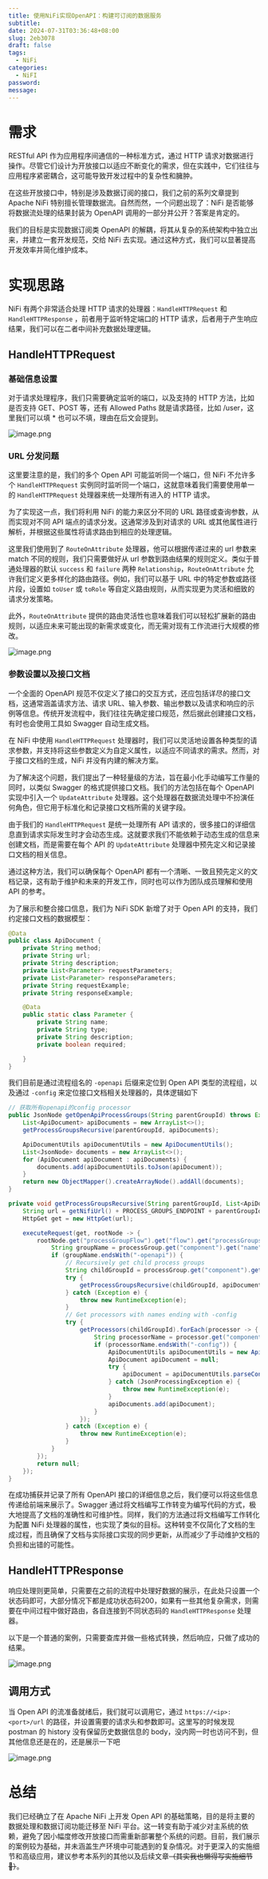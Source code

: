 ```yaml
---
title: 使用NiFi实现OpenAPI：构建可订阅的数据服务
subtitle: 
date: 2024-07-31T03:36:48+08:00
slug: 2eb3078
draft: false
tags:
  - NiFi
categories:
  - NiFI
password: 
message:
---
```

# 需求

RESTful API 作为应用程序间通信的一种标准方式，通过 HTTP 请求对数据进行操作。尽管它们设计为开放接口以适应不断变化的需求，但在实践中，它们往往与应用程序紧密耦合，这可能导致开发过程中的复杂性和臃肿。

在这些开放接口中，特别是涉及数据订阅的接口，我们之前的系列文章提到 Apache NiFi 特别擅长管理数据流。自然而然，一个问题出现了：NiFi 是否能够将数据流处理的结果封装为 OpenAPI 调用的一部分并公开？答案是肯定的。

我们的目标是实现数据订阅类 OpenAPI 的解耦，将其从复杂的系统架构中独立出来，并建立一套开发规范，交给 NiFi 去实现。通过这种方式，我们可以显著提高开发效率并简化维护成本。

# 实现思路

NiFi 有两个非常适合处理 HTTP 请求的处理器：`HandleHTTPRequest` 和 `HandleHTTPResponse` ，前者用于监听特定端口的 HTTP 请求，后者用于产生响应结果，我们可以在二者中间补充数据处理逻辑。

## HandleHTTPRequest

### 基础信息设置

对于请求处理程序，我们只需要确定监听的端口，以及支持的 HTTP 方法，比如是否支持 GET、POST 等，还有 Allowed Paths 就是请求路径，比如 /user，这里我们可以填 * 也可以不填，理由在后文会提到。

![image.png](https://obsidian-img-1300316500.cos.ap-shanghai.myqcloud.com/cattail/obsidian/pic/202407310447615.png)

### URL 分发问题

这里要注意的是，我们的多个 Open API 可能监听同一个端口，但 NiFi 不允许多个 `HandleHTTPRequest` 实例同时监听同一个端口，这就意味着我们需要使用单一的 `HandleHTTPRequest` 处理器来统一处理所有进入的 HTTP 请求。

为了实现这一点，我们将利用 NiFi 的能力来区分不同的 URL 路径或查询参数，从而实现对不同 API 端点的请求分发。这通常涉及到对请求的 URL 或其他属性进行解析，并根据这些属性将请求路由到相应的处理逻辑。

这里我们使用到了 `RouteOnAttribute` 处理器，他可以根据传递过来的 url 参数来 match 不同的规则，我们只需要做好从 url 参数到路由结果的规则定义。类似于普通处理器的默认 `success` 和 `failure` 两种 `Relationship`，`RouteOnAttribute` 允许我们定义更多样化的路由路径。例如，我们可以基于 URL 中的特定参数或路径片段，设置如 `toUser` 或 `toRole` 等自定义路由规则，从而实现更为灵活和细致的请求分发策略。

此外，`RouteOnAttribute` 提供的路由灵活性也意味着我们可以轻松扩展新的路由规则，以适应未来可能出现的新需求或变化，而无需对现有工作流进行大规模的修改。

![image.png](https://obsidian-img-1300316500.cos.ap-shanghai.myqcloud.com/cattail/obsidian/pic/202407241804294.png)
 
### 参数设置以及接口文档

一个全面的 OpenAPI 规范不仅定义了接口的交互方式，还应包括详尽的接口文档，这通常涵盖请求方法、请求 URL、输入参数、输出参数以及请求和响应的示例等信息。传统开发流程中，我们往往先确定接口规范，然后据此创建接口文档，有时也会使用工具如 Swagger 自动生成文档。

在 NiFi 中使用 `HandleHTTPRequest` 处理器时，我们可以灵活地设置各种类型的请求参数，并支持将这些参数定义为自定义属性，以适应不同请求的需求。然而，对于接口文档的生成，NiFi 并没有内建的解决方案。

为了解决这个问题，我们提出了一种轻量级的方法，旨在最小化手动编写工作量的同时，以类似 Swagger 的格式提供接口文档。我们的方法包括在每个 OpenAPI 实现中引入一个 `UpdateAttribute` 处理器。这个处理器在数据流处理中不扮演任何角色，但它用于标准化和记录接口文档所需的关键字段。

由于我们的 `HandleHTTPRequest` 是统一处理所有 API 请求的，很多接口的详细信息直到请求实际发生时才会动态生成。这就要求我们不能依赖于动态生成的信息来创建文档，而是需要在每个 API 的 `UpdateAttribute` 处理器中预先定义和记录接口文档的相关信息。

通过这种方法，我们可以确保每个 OpenAPI 都有一个清晰、一致且预先定义的文档记录，这有助于维护和未来的开发工作，同时也可以作为团队成员理解和使用 API 的参考。

为了展示和整合接口信息，我们为 NiFi SDK 新增了对于 Open API 的支持，我们约定接口文档的数据模型：

```Java
@Data
public class ApiDocument {
    private String method;
    private String url;
    private String description;
    private List<Parameter> requestParameters;
    private List<Parameter> responseParameters;
    private String requestExample;
    private String responseExample;

    @Data
    public static class Parameter {
        private String name;
        private String type;
        private String description;
        private boolean required;

    }
}
```

我们目前是通过流程组名的 `-openapi` 后缀来定位到 Open API 类型的流程组，以及通过 `-config` 来定位接口文档相关处理器的，具体逻辑如下

```Java
// 获取所有openapi的config processor
public JsonNode getOpenApiProcessGroups(String parentGroupId) throws Exception {
	List<ApiDocument> apiDocuments = new ArrayList<>();
	getProcessGroupsRecursive(parentGroupId, apiDocuments);

	ApiDocumentUtils apiDocumentUtils = new ApiDocumentUtils();
	List<JsonNode> documents = new ArrayList<>();
	for (ApiDocument apiDocument : apiDocuments) {
		documents.add(apiDocumentUtils.toJson(apiDocument));
	}
	return new ObjectMapper().createArrayNode().addAll(documents);
}

private void getProcessGroupsRecursive(String parentGroupId, List<ApiDocument> apiDocuments) throws Exception {
	String url = getNifiUrl() + PROCESS_GROUPS_ENDPOINT + parentGroupId;
	HttpGet get = new HttpGet(url);

	executeRequest(get, rootNode -> {
		rootNode.get("processGroupFlow").get("flow").get("processGroups").forEach(processGroup -> {
			String groupName = processGroup.get("component").get("name").asText();
			if (groupName.endsWith("-openapi")) {
				// Recursively get child process groups
				String childGroupId = processGroup.get("component").get("id").asText();
				try {
					getProcessGroupsRecursive(childGroupId, apiDocuments);
				} catch (Exception e) {
					throw new RuntimeException(e);
				}
				// Get processors with names ending with -config
				try {
					getProcessors(childGroupId).forEach(processor -> {
						String processorName = processor.get("component").get("name").asText();
						if (processorName.endsWith("-config")) {
							ApiDocumentUtils apiDocumentUtils = new ApiDocumentUtils();
							ApiDocument apiDocument = null;
							try {
								apiDocument = apiDocumentUtils.parseConfigProcessor(processor);
							} catch (JsonProcessingException e) {
								throw new RuntimeException(e);
							}
							apiDocuments.add(apiDocument);
						}
					});
				} catch (Exception e) {
					throw new RuntimeException(e);
				}
			}
		});
		return null;
	});
}
```

在成功捕获并记录了所有 OpenAPI 接口的详细信息之后，我们便可以将这些信息传递给前端来展示了。Swagger 通过将文档编写工作转变为编写代码的方式，极大地提高了文档的准确性和可维护性。同样，我们的方法通过将文档编写工作转化为配置 NiFi 处理器的属性，也实现了类似的目标。这种转变不仅简化了文档的生成过程，而且确保了文档与实际接口实现的同步更新，从而减少了手动维护文档的负担和出错的可能性。

## HandleHTTPResponse

响应处理则更简单，只需要在之前的流程中处理好数据的展示，在此处只设置一个状态码即可，大部分情况下都是成功状态码200，如果有一些其他复杂需求，则需要在中间过程中做好路由，各自连接到不同状态码的 `HandleHTTPResponse` 处理器。

以下是一个普通的案例，只需要查库并做一些格式转换，然后响应，只做了成功的结果。

![image.png](https://obsidian-img-1300316500.cos.ap-shanghai.myqcloud.com/cattail/obsidian/pic/202407241804994.png)

## 调用方式

当 Open API 的流准备就绪后，我们就可以调用它，通过 `https://<ip>:<port>/url` 的路径，并设置需要的请求头和参数即可。这里写的时候发现 postman 的 history 没有保留历史数据信息的 body，没内网一时也访问不到，但其他信息还是在的，还是展示一下吧

![image.png](https://obsidian-img-1300316500.cos.ap-shanghai.myqcloud.com/cattail/obsidian/pic/202407310555262.png)

# 总结

我们已经确立了在 Apache NiFi 上开发 Open API 的基础策略，目的是将主要的数据处理和数据订阅功能迁移至 NiFi 平台。这一转变有助于减少对主系统的依赖，避免了因小幅度修改开放接口而需重新部署整个系统的问题。目前，我们展示的案例较为基础，并未涵盖生产环境中可能遇到的复杂情况。对于更深入的实施细节和高级应用，建议参考本系列的其他以及后续文章~~（其实我也懒得写实施细节🐶）~~。
